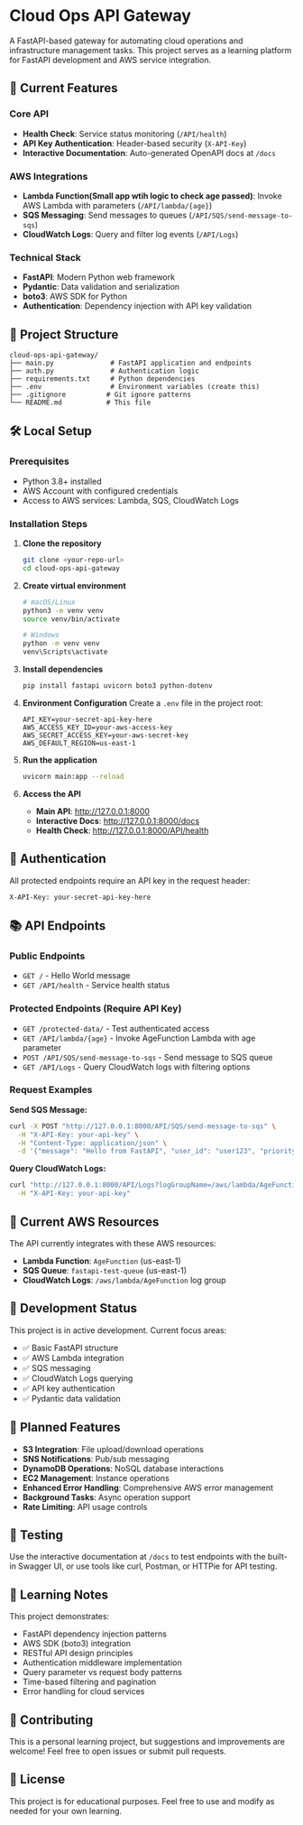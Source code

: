 # Cloud Ops API Gateway

A FastAPI-based gateway for automating cloud operations and infrastructure management tasks. This project serves as a learning platform for FastAPI development and AWS service integration.

## 🚀 Current Features

### Core API
- **Health Check**: Service status monitoring (`/API/health`)
- **API Key Authentication**: Header-based security (`X-API-Key`)
- **Interactive Documentation**: Auto-generated OpenAPI docs at `/docs`

### AWS Integrations
- **Lambda Function(Small app wtih logic to check age passed)**: Invoke AWS Lambda with parameters (`/API/lambda/{age}`)
- **SQS Messaging**: Send messages to queues (`/API/SQS/send-message-to-sqs`)
- **CloudWatch Logs**: Query and filter log events (`/API/Logs`)

### Technical Stack
- **FastAPI**: Modern Python web framework
- **Pydantic**: Data validation and serialization
- **boto3**: AWS SDK for Python
- **Authentication**: Dependency injection with API key validation

## 📁 Project Structure

```
cloud-ops-api-gateway/
├── main.py              # FastAPI application and endpoints
├── auth.py              # Authentication logic
├── requirements.txt     # Python dependencies
├── .env                 # Environment variables (create this)
├── .gitignore          # Git ignore patterns
└── README.md           # This file
```

## 🛠️ Local Setup

### Prerequisites
- Python 3.8+ installed
- AWS Account with configured credentials
- Access to AWS services: Lambda, SQS, CloudWatch Logs

### Installation Steps

1. **Clone the repository**
   ```bash
   git clone <your-repo-url>
   cd cloud-ops-api-gateway
   ```

2. **Create virtual environment**
   ```bash
   # macOS/Linux
   python3 -m venv venv
   source venv/bin/activate
   
   # Windows
   python -m venv venv
   venv\Scripts\activate
   ```

3. **Install dependencies**
   ```bash
   pip install fastapi uvicorn boto3 python-dotenv
   ```

4. **Environment Configuration**
   Create a `.env` file in the project root:
   ```env
   API_KEY=your-secret-api-key-here
   AWS_ACCESS_KEY_ID=your-aws-access-key
   AWS_SECRET_ACCESS_KEY=your-aws-secret-key
   AWS_DEFAULT_REGION=us-east-1
   ```

5. **Run the application**
   ```bash
   uvicorn main:app --reload
   ```

6. **Access the API**
   - **Main API**: http://127.0.0.1:8000
   - **Interactive Docs**: http://127.0.0.1:8000/docs
   - **Health Check**: http://127.0.0.1:8000/API/health

## 🔐 Authentication

All protected endpoints require an API key in the request header:
```
X-API-Key: your-secret-api-key-here
```

## 📚 API Endpoints

### Public Endpoints
- `GET /` - Hello World message
- `GET /API/health` - Service health status

### Protected Endpoints (Require API Key)
- `GET /protected-data/` - Test authenticated access
- `GET /API/lambda/{age}` - Invoke AgeFunction Lambda with age parameter
- `POST /API/SQS/send-message-to-sqs` - Send message to SQS queue
- `GET /API/Logs` - Query CloudWatch logs with filtering options

### Request Examples

**Send SQS Message:**
```bash
curl -X POST "http://127.0.0.1:8000/API/SQS/send-message-to-sqs" \
  -H "X-API-Key: your-api-key" \
  -H "Content-Type: application/json" \
  -d '{"message": "Hello from FastAPI", "user_id": "user123", "priority": "high"}'
```

**Query CloudWatch Logs:**
```bash
curl "http://127.0.0.1:8000/API/Logs?logGroupName=/aws/lambda/AgeFunction&hours_back=12&limit=50" \
  -H "X-API-Key: your-api-key"
```

## 🎯 Current AWS Resources

The API currently integrates with these AWS resources:
- **Lambda Function**: `AgeFunction` (us-east-1)
- **SQS Queue**: `fastapi-test-queue` (us-east-1)
- **CloudWatch Logs**: `/aws/lambda/AgeFunction` log group

## 🚧 Development Status

This project is in active development. Current focus areas:
- ✅ Basic FastAPI structure
- ✅ AWS Lambda integration
- ✅ SQS messaging
- ✅ CloudWatch Logs querying
- ✅ API key authentication
- ✅ Pydantic data validation

## 🔮 Planned Features

- **S3 Integration**: File upload/download operations
- **SNS Notifications**: Pub/sub messaging
- **DynamoDB Operations**: NoSQL database interactions
- **EC2 Management**: Instance operations
- **Enhanced Error Handling**: Comprehensive AWS error management
- **Background Tasks**: Async operation support
- **Rate Limiting**: API usage controls

## 🧪 Testing

Use the interactive documentation at `/docs` to test endpoints with the built-in Swagger UI, or use tools like curl, Postman, or HTTPie for API testing.

## 📝 Learning Notes

This project demonstrates:
- FastAPI dependency injection patterns
- AWS SDK (boto3) integration
- RESTful API design principles
- Authentication middleware implementation
- Query parameter vs request body patterns
- Time-based filtering and pagination
- Error handling for cloud services

## 🤝 Contributing

This is a personal learning project, but suggestions and improvements are welcome! Feel free to open issues or submit pull requests.

## 📄 License

This project is for educational purposes. Feel free to use and modify as needed for your own learning.